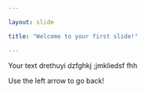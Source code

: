 ```yaml
---

layout: slide

title: "Welcome to your first slide!"

---
```


Your text drethuyi dzfghkj ;jmkliedsf fhh

Use the left arrow to go back!

